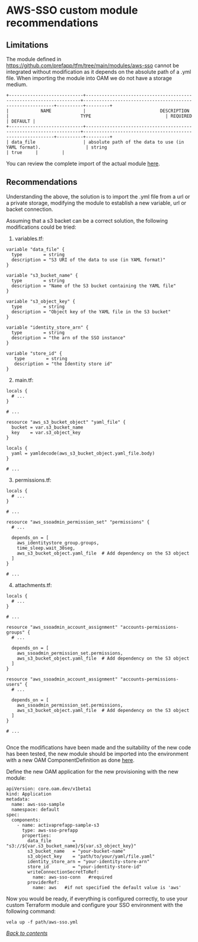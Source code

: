 # AWS-SSO custom module recommendations

## Limitations

The module defined in https://github.com/prefapp/tfm/tree/main/modules/aws-sso cannot be integrated without modification as it depends on the absolute path of a .yml file. When importing the module into OAM we do not have a storage medium.

```
+----------------------------+--------------------------------------------------------------------+-----------------------------------------------------------+----------+---------+
|            NAME            |                            DESCRIPTION                             |                           TYPE                            | REQUIRED | DEFAULT |
+----------------------------+--------------------------------------------------------------------+-----------------------------------------------------------+----------+---------+
| data_file                  | absolute path of the data to use (in YAML format).                 | string                                                    | true     |         |
```

You can review the complete import of the actual module [here](custom-modules.md).

## Recommendations

Understanding the above, the solution is to import the .yml file from a url or a private storage, modifying the module to establish a new variable, url or backet connection.


Assuming that a s3 backet can be a correct solution, the following modifications could be tried:

1. variables.tf:

```
variable "data_file" {
  type        = string
  description = "S3 URI of the data to use (in YAML format)"
}

variable "s3_bucket_name" {
  type        = string
  description = "Name of the S3 bucket containing the YAML file"
}

variable "s3_object_key" {
  type        = string
  description = "Object key of the YAML file in the S3 bucket"
}

variable "identity_store_arn" {
  type        = string
  description = "the arn of the SSO instance"
}

variable "store_id" {
   type        = string
   description = "the Identity store id"
}

```

2. main.tf:


```
locals {
  # ...
}

# ...

resource "aws_s3_bucket_object" "yaml_file" {
  bucket = var.s3_bucket_name
  key    = var.s3_object_key
}

locals {
  yaml = yamldecode(aws_s3_bucket_object.yaml_file.body)
}

# ...

```

3. permissions.tf:

```
locals {
  # ...
}

# ...

resource "aws_ssoadmin_permission_set" "permissions" {
  # ...

  depends_on = [
    aws_identitystore_group.groups,
    time_sleep.wait_30seg,
    aws_s3_bucket_object.yaml_file  # Add dependency on the S3 object
  ]
}

# ...

```

4. attachments.tf:

```
locals {
  # ...
}

# ...

resource "aws_ssoadmin_account_assignment" "accounts-permissions-groups" {
  # ...

  depends_on = [
    aws_ssoadmin_permission_set.permissions,
    aws_s3_bucket_object.yaml_file  # Add dependency on the S3 object
  ]
}

resource "aws_ssoadmin_account_assignment" "accounts-permissions-users" {
  # ...

  depends_on = [
    aws_ssoadmin_permission_set.permissions,
    aws_s3_bucket_object.yaml_file  # Add dependency on the S3 object
  ]
}

# ...


```

Once the modifications have been made and the suitability of the new code has been tested, the new module should be imported into the environment with a new OAM ComponentDefinition as done [here](custom-modules.md).

Define the new OAM application for the new provisioning with the new module:

```
apiVersion: core.oam.dev/v1beta1
kind: Application
metadata:
  name: aws-sso-sample
  namespace: default
spec:
  components:
    - name: activaprefapp-sample-s3
      type: aws-sso-prefapp
      properties:
        data_file        = "s3://${var.s3_bucket_name}/${var.s3_object_key}"
        s3_bucket_name   = "your-bucket-name"
        s3_object_key    = "path/to/your/yaml/file.yaml"
        identity_store_arn = "your-identity-store-arn"
        store_id         = "your-identity-store-id"
        writeConnectionSecretToRef:
          name: aws-sso-conn   #required
        providerRef:
          name: aws   #if not specified the default value is 'aws'
```


Now you would be ready, if everything is configured correctly, to use your custom Terraform module and configure your SSO environment with the following command:

```
vela up -f path/aws-sso.yml
```


*[Back to contents](../README.md)*